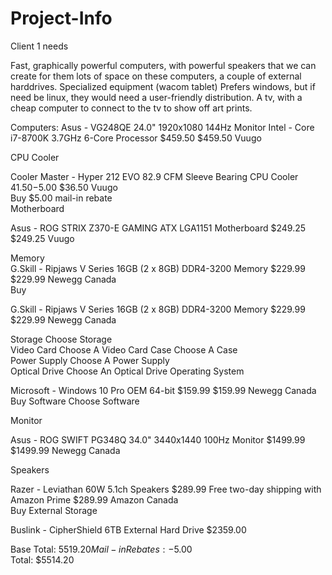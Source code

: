 # Project-Info

Client 1 needs

Fast, graphically powerful computers, with powerful speakers that we can create for them
lots of space on these computers, a couple of external harddrives.
Specialized equipment (wacom tablet)
Prefers windows, but if need be linux, they would need a user-friendly distribution.
A tv, with a cheap computer to connect to the tv to show off art prints.


Computers:
Asus - VG248QE 24.0" 1920x1080 144Hz Monitor
Intel - Core i7-8700K 3.7GHz 6-Core Processor
$459.50				$459.50	Vuugo	


CPU Cooler	

Cooler Master - Hyper 212 EVO 82.9 CFM Sleeve Bearing CPU Cooler
$41.50	-$5.00			$36.50	Vuugo	
Buy	
$5.00 mail-in rebate	
Motherboard	

Asus - ROG STRIX Z370-E GAMING ATX LGA1151 Motherboard
$249.25				$249.25	Vuugo	

Memory	
G.Skill - Ripjaws V Series 16GB (2 x 8GB) DDR4-3200 Memory
$229.99				$229.99	Newegg Canada	
Buy	

G.Skill - Ripjaws V Series 16GB (2 x 8GB) DDR4-3200 Memory
$229.99				$229.99	Newegg Canada	

Storage		Choose Storage	
Video Card		Choose A Video Card	
Case		Choose A Case	
Power Supply		Choose A Power Supply	
Optical Drive		Choose An Optical Drive	
Operating System	

Microsoft - Windows 10 Pro OEM 64-bit
$159.99				$159.99	Newegg Canada	
Buy	
Software		Choose Software	

Monitor	

Asus - ROG SWIFT PG348Q 34.0" 3440x1440 100Hz Monitor
$1499.99				$1499.99	Newegg Canada	

Speakers	

Razer - Leviathan 60W 5.1ch Speakers
$289.99		Free two-day shipping with Amazon Prime		$289.99	Amazon Canada	
Buy	
External Storage	

Buslink - CipherShield 6TB External Hard Drive
$2359.00			



Base Total:	$5519.20				
Mail-in Rebates:	-$5.00				
Total:	$5514.20	
